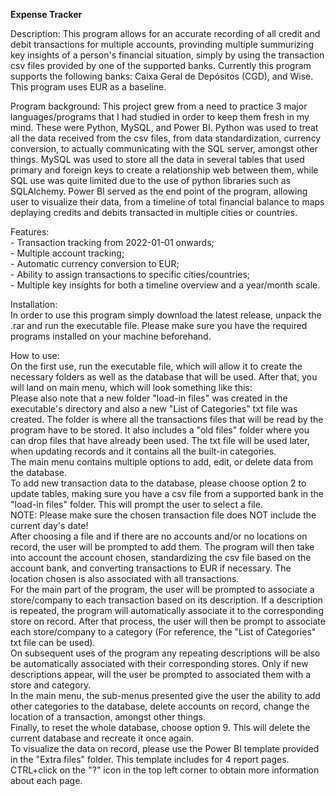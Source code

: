 **Expense Tracker**

Description:
    This program allows for an accurate recording of all credit and debit transactions for multiple accounts, provinding multiple summurizing key insights of a person's financial situation, simply by using the transaction csv files provided by one of the supported banks. Currently this program supports the following banks: Caixa Geral de Depósitos (CGD), and Wise. This program uses EUR as a baseline.

Program background:
    This project grew from a need to practice 3 major languages/programs that I had studied in order to keep them fresh in my mind. These were Python, MySQL, and Power BI. Python was used to treat all the data received from the csv files, from data standardization, currency conversion, to actually communicating with the SQL server, amongst other things. MySQL was used to store all the data in several tables that used primary and foreign keys to create a relationship web between them, while SQL use was quite limited due to the use of python libraries such as SQLAlchemy. Power BI served as the end point of the program, allowing user to visualize their data, from a timeline of total financial balance to maps deplaying credits and debits transacted in multiple cities or countries.

Features:  
    - Transaction tracking from 2022-01-01 onwards;  
    - Multiple account tracking;  
    - Automatic currency conversion to EUR;  
    - Ability to assign transactions to specific cities/countries;  
    - Multiple key insights for both a timeline overview and a year/month scale.

Installation:  
    In order to use this program simply download the latest release, unpack the .rar and run the executable file. Please make sure you have the required programs installed on your machine beforehand.

How to use:  
    On the first use, run the executable file, which will allow it to create the necessary folders as well as the database that will be used. After that, you will land on main menu, which will look something like this:  
    Please also note that a new folder "load-in files" was created in the executable's directory and also a new "List of Categories" txt file was created. The folder is where all the transactions files that will be read by the program have to be stored. It also includes a "old files" folder where you can drop files that have already been used. The txt file will be used later, when updating records and it contains all the built-in categories.  
    The main menu contains multiple options to add, edit, or delete data from the database.  
    To add new transaction data to the database, please choose option 2 to update tables, making sure you have a csv file from a supported bank in the "load-in files" folder. This will prompt the user to select a file.  
    NOTE: Please make sure the chosen transaction file does NOT include the current day's date!  
    After choosing a file and if there are no accounts and/or no locations on record, the user will be prompted to add them. The program will then take into account the account chosen, standardizing the csv file based on the account bank, and converting transactions to EUR if necessary. The location chosen is also associated with all transactions.  
    For the main part of the program, the user will be prompted to associate a store/company to each transaction based on its description. If a description is repeated, the program will automatically associate it to the corresponding store on record. After that process, the user will then be prompt to associate each store/company to a category (For reference, the "List of Categories" txt file can be used).  
    On subsequent uses of the program any repeating descriptions will be also be automatically associated with their corresponding stores. Only if new descriptions appear, will the user be prompted to associated them with a store and category.  
    In the main menu, the sub-menus presented give the user the ability to add other categories to the database, delete accounts on record, change the location of a transaction, amongst other things.  
    Finally, to reset the whole database, choose option 9. This will delete the current database and recreate it once again.  
    To visualize the data on record, please use the Power BI template provided in the "Extra files" folder. This template includes for 4 report pages. CTRL+click on the "?" icon in the top left corner to obtain more information about each page.